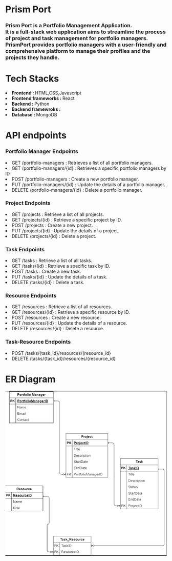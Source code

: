 # Prism Port
<h3>Prism Port is a Portfolio Management Application.<br>
It is a full-stack web application aims to streamline the process of project and task management for portfolio managers.<br>
PrismPort provides portfolio managers with a user-friendly and comprehensive platform to manage their profiles and the projects they handle.</h3>

# Tech Stacks
<li><b>Frontend : </b>HTML,CSS,Javascript</li> 
<li><b>Frontend frameworks : </b>React</li> 
<li><b>Backend : </b>Python</li>
<li><b>Backend framewroks : </b></li>  
<li><b>Database : </b>MongoDB</li> 

# API endpoints
<h3>Portfolio Manager Endpoints</h3>
<li>GET /portfolio-managers : Retrieves a list of all portfolio managers.</li>
<li>GET /portfolio-managers/{id} : Retrieves a specific portfolio managers by ID</li>
<li>POST /portfolio-managers : Create a new portfolio manager.</li>
<li>PUT /portfolio-managers/{id} : Update the details of a portfolio manager.</li>
<li>DELETE /portfolio-managers/{id} : Delete a portfolio manager.</li>

<h3>Project Endpoints</h3>
<li>GET /projects : Retrieve a list of all projects.</li>
<li>GET /projects/{id} : Retrieve a specific project by ID.</li>
<li>POST /projects : Create a new project.</li>
<li>PUT /projects/{id} : Update the details of a project.</li>
<li>DELETE /projects/{id} : Delete a project.</li>

<h3>Task Endpoints</h3>
<li>GET /tasks : Retrieve a list of all tasks.</li>
<li>GET /tasks/{id} : Retrieve a specific task by ID.</li>
<li>POST /tasks : Create a new task.</li>
<li>PUT /tasks/{id} : Update the details of a task.</li>
<li>DELETE /tasks/{id} : Delete a task.</li>

<h3>Resource Endpoints</h3>
<li>GET /resources : Retrieve a list of all resources.</li>
<li>GET /resources/{id} : Retrieve a specific resource by ID.</li>
<li>POST /resources : Create a new resource.</li>
<li>PUT /resources/{id} : Update the details of a resource.</li>
<li>DELETE /resources/{id} : Delete a resource.</li>

<h3>Task-Resource Endpoints</h3>
<li>POST /tasks/{task_id}/resources/{resource_id}</li>
<li>DELETE /tasks/{task_id}/resources/{resource_id}</li>


# ER Diagram 
<img src="./images/Screenshot 2023-07-19 093834.png" alt="diagram"/>
